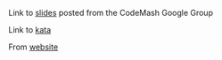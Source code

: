 Link to [slides](http://files.guyroyse.com/slides/putting-the-dnd-in-tdd.pdf) posted from the CodeMash Google Group

Link to [kata](https://github.com/guyroyse/EverCraft-Kata)

From [website](http://www.guyroyse.com/p/slides.html)
